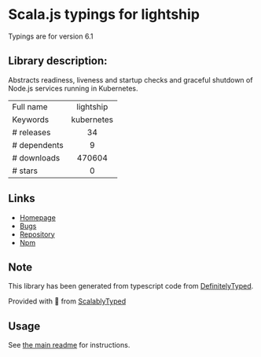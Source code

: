
# Scala.js typings for lightship

Typings are for version 6.1

## Library description:
Abstracts readiness, liveness and startup checks and graceful shutdown of Node.js services running in Kubernetes.

|                    |                 |
| ------------------ | :-------------: |
| Full name          | lightship |
| Keywords           | kubernetes |
| # releases         | 34 |
| # dependents       | 9 |
| # downloads        | 470604 |
| # stars            | 0 |

## Links
- [Homepage](https://github.com/gajus/lightship#readme)
- [Bugs](https://github.com/gajus/lightship/issues)
- [Repository](https://github.com/gajus/lightship)
- [Npm](https://www.npmjs.com/package/lightship)
    


## Note
This library has been generated from typescript code from [DefinitelyTyped](https://definitelytyped.org).

Provided with :purple_heart: from [ScalablyTyped](https://github.com/oyvindberg/ScalablyTyped)

## Usage
See [the main readme](../../readme.md) for instructions.


